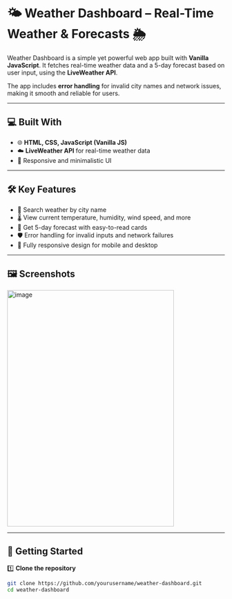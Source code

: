 # 🌤️ Weather Dashboard – Real-Time Weather & Forecasts 🌦️

Weather Dashboard is a simple yet powerful web app built with **Vanilla JavaScript**. It fetches real-time weather data and a 5-day forecast based on user input, using the **LiveWeather API**.  

The app includes **error handling** for invalid city names and network issues, making it smooth and reliable for users.

---

## 💻 Built With

- 🌐 **HTML, CSS, JavaScript (Vanilla JS)**  
- ☁️ **LiveWeather API** for real-time weather data  
- 🎨 Responsive and minimalistic UI  

---

## 🛠️ Key Features

- 🔎 Search weather by city name  
- 🌡️ View current temperature, humidity, wind speed, and more  
- 📅 Get 5-day forecast with easy-to-read cards  
- 🛡️ Error handling for invalid inputs and network failures  
- 📱 Fully responsive design for mobile and desktop  

---

## 🖼️ Screenshots



<img width="386" height="548" alt="image" src="https://github.com/user-attachments/assets/9f30e199-6ca5-4e42-9e59-73011c2da9ce" />


---

## 🚀 Getting Started

1️⃣ **Clone the repository**
```bash
git clone https://github.com/yourusername/weather-dashboard.git
cd weather-dashboard
